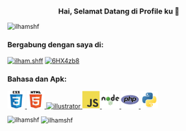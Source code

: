 <h3 align="center">Hai, Selamat Datang di Profile ku 👋</h3>

<p align="left"> <img src="https://komarev.com/ghpvc/?username=ilhamshf&label=Profile%20views&color=0e75b6&style=flat" alt="ilhamshf" /> </p>

<h3 align="left">Bergabung dengan saya di:</h3>
<p align="left">
<a href="https://instagram.com/ilham.shff" target="blank"><img align="center" src="https://cdn.jsdelivr.net/npm/simple-icons@3.0.1/icons/instagram.svg" alt="ilham.shff" height="30" width="40" /></a>
<a href="https://discord.gg/6HX4zb8" target="blank"><img align="center" src="https://cdn.jsdelivr.net/npm/simple-icons@3.0.1/icons/discord.svg" alt="6HX4zb8" height="30" width="40" /></a>
</p>

<h3 align="left">Bahasa dan Apk:</h3>
<p align="left"> <a href="https://www.w3schools.com/css/" target="_blank"> <img src="https://raw.githubusercontent.com/devicons/devicon/master/icons/css3/css3-original-wordmark.svg" alt="css3" width="40" height="40"/> </a> <a href="https://www.w3.org/html/" target="_blank"> <img src="https://raw.githubusercontent.com/devicons/devicon/master/icons/html5/html5-original-wordmark.svg" alt="html5" width="40" height="40"/> </a> <a href="https://www.adobe.com/in/products/illustrator.html" target="_blank"> <img src="https://www.vectorlogo.zone/logos/adobe_illustrator/adobe_illustrator-icon.svg" alt="illustrator" width="40" height="40"/> </a> <a href="https://developer.mozilla.org/en-US/docs/Web/JavaScript" target="_blank"> <img src="https://raw.githubusercontent.com/devicons/devicon/master/icons/javascript/javascript-original.svg" alt="javascript" width="40" height="40"/> </a> <a href="https://nodejs.org" target="_blank"> <img src="https://raw.githubusercontent.com/devicons/devicon/master/icons/nodejs/nodejs-original-wordmark.svg" alt="nodejs" width="40" height="40"/> </a> <a href="https://www.php.net" target="_blank"> <img src="https://raw.githubusercontent.com/devicons/devicon/master/icons/php/php-original.svg" alt="php" width="40" height="40"/> </a> <a href="https://www.python.org" target="_blank"> <img src="https://raw.githubusercontent.com/devicons/devicon/master/icons/python/python-original.svg" alt="python" width="40" height="40"/> </a> </p>

<p><img align="left" src="https://github-readme-stats.vercel.app/api/top-langs?username=ilhamshf&show_icons=true&locale=en&layout=compact" alt="ilhamshf" /></p>

<p>&nbsp;<img align="center" src="https://github-readme-stats.vercel.app/api?username=ilhamshf&show_icons=true&locale=en" alt="ilhamshf" /></p>
